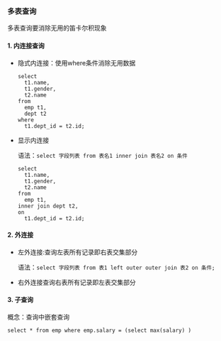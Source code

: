 ### 多表查询

多表查询要消除无用的笛卡尔积现象

#### 1. 内连接查询

- 隐式内连接：使用where条件消除无用数据

  ```mysql
  select
  	t1.name,
  	t1.gender,
  	t2.name
  from
  	emp t1,
  	dept t2
  where
  	t1.dept_id = t2.id;
  ```

- 显示内连接

  语法：`select 字段列表 from 表名1 inner join 表名2 on 条件`

  ```mysql
  select
  	t1.name,
  	t1.gender,
  	t2.name
  from
  	emp t1,
  inner join dept t2,
  on
  	t1.dept_id = t2.id;
  ```

#### 2. 外连接

- 左外连接:查询左表所有记录即右表交集部分

  语法：`select 字段列表 from 表1 left outer outer join 表2 on 条件;`

- 右外连接查询右表所有记录即左表交集部分

#### 3. 子查询

概念：查询中嵌套查询

```mysql
select * from emp where emp.salary = (select max(salary) )
```













